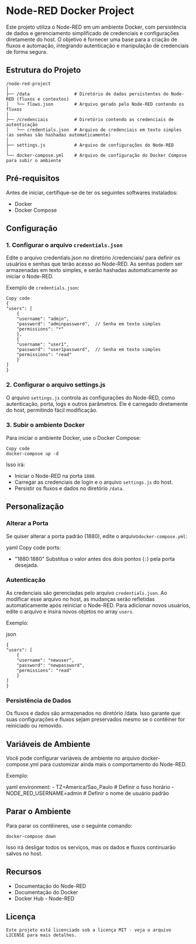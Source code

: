 # Node-RED Docker Project

Este projeto utiliza o Node-RED em um ambiente Docker, com persistência de dados e gerenciamento simplificado de credenciais e configurações diretamente do host. O objetivo é fornecer uma base para a criação de fluxos e automação, integrando autenticação e manipulação de credenciais de forma segura.

## Estrutura do Projeto

    /node-red-project
    │
    ├── /data                 # Diretório de dados persistentes do Node-RED (fluxos e contextos)
    │   └── flows.json        # Arquivo gerado pelo Node-RED contendo os fluxos
    │
    ├── /credenciais          # Diretório contendo as credenciais de autenticação
    │   └── credentials.json  # Arquivo de credenciais em texto simples (as senhas são hashadas automaticamente)
    │
    ├── settings.js           # Arquivo de configurações do Node-RED
    │
    └── docker-compose.yml    # Arquivo de configuração do Docker Compose para subir o ambiente

## Pré-requisitos
Antes de iniciar, certifique-se de ter os seguintes softwares instalados:
- Docker
- Docker Compose

## Configuração
### 1. Configurar o arquivo `credentials.json`
Edite o arquivo credentials.json no diretório /credenciais/ para definir os usuários e senhas que terão acesso ao Node-RED. As senhas podem ser armazenadas em texto simples, e serão hashadas automaticamente ao iniciar o Node-RED.

Exemplo de `credentials.json`:

    Copy code
    {
    "users": [
        {
        "username": "admin",
        "password": "adminpassword",  // Senha em texto simples
        "permissions": "*"
        },
        {
        "username": "user1",
        "password": "user1password",  // Senha em texto simples
        "permissions": "read"
        }
    ]
    }

### 2. Configurar o arquivo settings.js
O arquivo `settings.js` controla as configurações do Node-RED, como autenticação, porta, logs e outros parâmetros. Ele é carregado diretamente do host, permitindo fácil modificação.

### 3. Subir o ambiente Docker
Para iniciar o ambiente Docker, use o Docker Compose:

    Copy code
    docker-compose up -d
Isso irá:

- Iniciar o Node-RED na porta `1880`.
- Carregar as credenciais de login e o arquivo `settings.js` do host.
- Persistir os fluxos e dados no diretório `/data`.

## Personalização
### Alterar a Porta
Se quiser alterar a porta padrão (1880), edite o arquivo`docker-compose.yml`:

yaml
Copy code
ports:
  - "1880:1880"
Substitua o valor antes dos dois pontos (`:`) pela porta desejada.

### Autenticação
As credenciais são gerenciadas pelo arquivo `credentials.json`. Ao modificar esse arquivo no host, as mudanças serão refletidas automaticamente após reiniciar o Node-RED. Para adicionar novos usuários, edite o arquivo e insira novos objetos no array `users`.

Exemplo:

json

    {
    "users": [
        {
        "username": "newuser",
        "password": "newpassword",
        "permissions": "read"
        }
    ]
    }

### Persistência de Dados
Os fluxos e dados são armazenados no diretório /data. Isso garante que suas configurações e fluxos sejam preservados mesmo se o contêiner for reiniciado ou removido.

## Variáveis de Ambiente
Você pode configurar variáveis de ambiente no arquivo docker-compose.yml para customizar ainda mais o comportamento do Node-RED.

Exemplo:

yaml
    environment:
    - TZ=America/Sao_Paulo  # Definir o fuso horário
    - NODE_RED_USERNAME=admin  # Definir o nome de usuário padrão

## Parar o Ambiente
Para parar os contêineres, use o seguinte comando:

    docker-compose down
Isso irá desligar todos os serviços, mas os dados e fluxos continuarão salvos no host.

## Recursos
- Documentação do Node-RED
- Documentação do Docker
- Docker Hub - Node-RED
## Licença
    Este projeto está licenciado sob a licença MIT - veja o arquivo LICENSE para mais detalhes.

